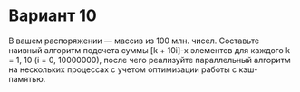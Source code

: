 # Вариант 10
В вашем распоряжении — массив из 100 млн. чисел. Составьте наивный алгоритм подсчета суммы [k + 10i]-х элементов для каждого k = 1, 10 (i = 0, 10000000), после чего реализуйте параллельный алгоритм на нескольких процессах с учетом оптимизации работы с кэш-памятью.
